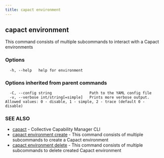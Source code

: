 ```yaml
---
title: capact environment
---
```


## capact environment

This command consists of multiple subcommands to interact with a Capact environments

### Options

```
  -h, --help   help for environment
```

### Options inherited from parent commands

```
  -C, --config string                 Path to the YAML config file
  -v, --verbose int/string[=simple]   Prints more verbose output. Allowed values: 0 - disable, 1 - simple, 2 - trace (default 0 - disable)
```

### SEE ALSO

* [capact](capact.md)	 - Collective Capability Manager CLI
* [capact environment create](capact_environment_create.md)	 - This command consists of multiple subcommands to create a Capact environment
* [capact environment delete](capact_environment_delete.md)	 - This command consists of multiple subcommands to delete created Capact environment

